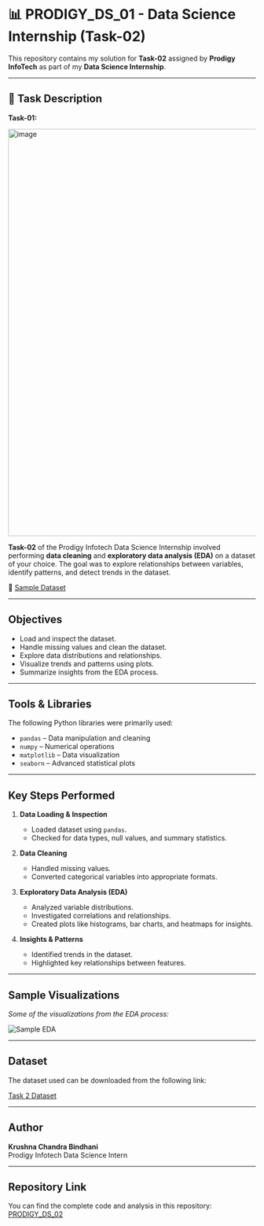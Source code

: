 # 📊 PRODIGY_DS_01 - Data Science Internship (Task-02)

This repository contains my solution for **Task-02** assigned by **Prodigy InfoTech** as part of my **Data Science Internship**.  

---

## 🚀 Task Description
**Task-01:**  

<img width="1472" height="828" alt="image" src="https://github.com/user-attachments/assets/4fd0f443-1521-4944-a150-fedf6539e8f0" />

**Task-02** of the Prodigy Infotech Data Science Internship involved performing **data cleaning** and **exploratory data analysis (EDA)** on a dataset of your choice. The goal was to explore relationships between variables, identify patterns, and detect trends in the dataset.  

🔗 [Sample Dataset](https://github.com/Prodigy-InfoTech/data-science-datasets/tree/main/Task%202)

---

## Objectives
- Load and inspect the dataset.
- Handle missing values and clean the dataset.
- Explore data distributions and relationships.
- Visualize trends and patterns using plots.
- Summarize insights from the EDA process.

---

## Tools & Libraries
The following Python libraries were primarily used:

- `pandas` – Data manipulation and cleaning
- `numpy` – Numerical operations
- `matplotlib` – Data visualization
- `seaborn` – Advanced statistical plots

---

## Key Steps Performed
1. **Data Loading & Inspection**
   - Loaded dataset using `pandas`.
   - Checked for data types, null values, and summary statistics.

2. **Data Cleaning**
   - Handled missing values.
   - Converted categorical variables into appropriate formats.

3. **Exploratory Data Analysis (EDA)**
   - Analyzed variable distributions.
   - Investigated correlations and relationships.
   - Created plots like histograms, bar charts, and heatmaps for insights.

4. **Insights & Patterns**
   - Identified trends in the dataset.
   - Highlighted key relationships between features.

---

## Sample Visualizations
*Some of the visualizations from the EDA process:*

![Sample EDA](./sample_eda_visual.png)

---

## Dataset
The dataset used can be downloaded from the following link:

[Task 2 Dataset](https://github.com/Prodigy-InfoTech/data-science-datasets/tree/main/Task%202)

---

## Author
**Krushna Chandra Bindhani**  
Prodigy Infotech Data Science Intern

---

## Repository Link
You can find the complete code and analysis in this repository: [PRODIGY_DS_02](https://github.com/Krushna-Chandra/PRODIGY_DS_02)
